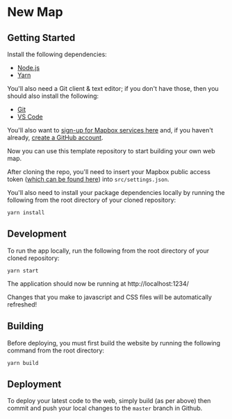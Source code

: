 # New Map

## Getting Started
Install the following dependencies:
- [Node.js](https://nodejs.org/)
- [Yarn](https://yarnpkg.com/en/docs/install)

You'll also need a Git client & text editor; if you don't have those, then you should also install the following:
- [Git](https://git-scm.com/downloads)
- [VS Code](https://code.visualstudio.com/)

You'll also want to [sign-up for Mapbox services here](https://www.mapbox.com/signup/) and, if you haven't already, [create a GitHub account](https://github.com).

Now you can use this template repository to start building your own web map.

After cloning the repo, you'll need to insert your Mapbox public access token ([which can be found here](https://www.mapbox.com/account/)) into `src/settings.json`.

You'll also need to install your package dependencies locally by running the following from the root directory of your cloned repository:
```
yarn install
```

## Development
To run the app locally, run the following from the root directory of your cloned repository:
```
yarn start
```

The application should now be running at http://localhost:1234/

Changes that you make to javascript and CSS files will be automatically refreshed!

## Building
Before deploying, you must first build the website by running the following command from the root directory: 
```
yarn build
```

## Deployment
To deploy your latest code to the web, simply build (as per above) then commit and push your local changes to the `master` branch in Github.
